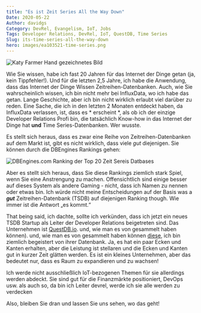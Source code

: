 ```yaml
---
title: "Es ist Zeit Series All the Way Down"
Date: 2020-05-22
Author: davidgs
Category: DevRel, Evangelism, IoT, Jobs
Tags: Developer Relations, DevRel, IoT, QuestDB, Time Series
Slug: its-time-series-all-the-way-down
hero: images/ea103521-time-series.png
---
```


![Katy Farmer Hand gezeichnetes Bild](/posts/work/images/ea103521-time-series.png)

Wie Sie wissen, habe ich fast 20 Jahren für das Internet der Dinge getan (ja, kein Tippfehler!). Und für die letzten 2,5 Jahre, ich habe die Anwendung, dass das Internet der Dinge Wissen Zeitreihen-Datenbanken. Auch, wie Sie wahrscheinlich wissen, ich bin nicht mehr bei InfluxData, wo ich habe das getan. Lange Geschichte, aber ich bin nicht wirklich erlaubt viel darüber zu reden. Eine Sache, die ich in den letzten 2 Monaten entdeckt haben, da InfluxData verlassen, ist, dass es * erscheint *, als ob ich der einzige Developer Relations Profi bin, die tatsächlich Know-how in das Internet der Dinge hat **und** Time Series-Datenbanken. Wer wusste.

Es stellt sich heraus, dass es zwar eine Reihe von Zeitreihen-Datenbanken auf dem Markt ist, gibt es nicht wirklich, dass viele *gut* diejenigen. Sie können durch die DBEngines Rankings gehen:

![DBEngines.com Ranking der Top 20 Zeit Sereis Datbases](/posts/work/images/Screen-Shot-2020-05-22-at-9.39.00-AM.png)

Aber es stellt sich heraus, dass Sie diese Rankings ziemlich stark Spiel, wenn Sie eine Anstrengung zu machen. Offensichtlich sind einige besser auf dieses System als andere Gaming - nicht, dass ich Namen zu nennen oder etwas bin. Ich würde nicht meine Entscheidungen auf der Basis was a ***gut*** Zeitreihen-Datenbank (TSDB) auf diejenigen Ranking though. Wie immer ist die Antwort „es kommt.“

That being said, ich dachte, sollte ich verkünden, dass ich jetzt ein neues TSDB Startup als Leiter der Developer Relations beigetreten sind. Das Unternehmen ist [QuestDB.io](https://questdb.io/?ref=davidgsiot). und, wie man es von gesammelt haben können). und, wie man es von gesammelt haben können [diese](/posts/category/database/this-stuff-is-fast/), ich bin ziemlich begeistert von ihrer Datenbank. Ja, es hat ein paar Ecken und Kanten erhalten, aber die Leistung ist stellaren und die Ecken und Kanten gut in kurzer Zeit glätten werden. Es ist ein kleines Unternehmen, aber das bedeutet nur, dass es Raum zu expandieren und zu wachsen!

Ich werde nicht ausschließlich IoT-bezogenen Themen für sie allerdings werden abdeckt. Sie sind gut für die Finanzmärkte positioniert, DevOps usw. als auch so, da bin ich Leiter devrel, werde ich sie alle werden zu verdecken

Also, bleiben Sie dran und lassen Sie uns sehen, wo das geht!
